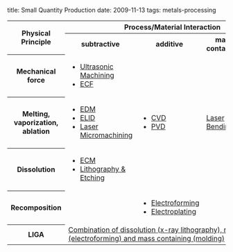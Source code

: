 title: Small Quantity Production
date: 2009-11-13
tags: metals-processing

<!--break--><table class="info fade">
  <tbody>
    <tr>
      <th rowspan="2">Physical Principle</th>
      <th colspan="4">Process/Material Interaction</td>
    </tr>
    <tr>
      <th>subtractive</th>
      <th>additive</th>
      <th>mass containing</th>
      <th>joining</th>
    </tr>
    <tr>
      <th>Mechanical force</th>
      <td>
      <ul class="flat">
      <li><a href="/content/Ultrasonic-Machining">Ultrasonic Machining</a></li>
      <li class="darker"><a href="/content/ECF">ECF</a></li>
      </ul>
      </td>
      <td></td>
      <td></td>
      <td></td>
    </tr>
    <tr>
      <th>Melting, vaporization, ablation</th>
      <td>
      <ul class="flat">
      <li><a href="/content/Electro-Discharge-Machining-0" title="Electro Discharge Machining">EDM</a></li>
      <li class="darker"><a href="/content/Electrolytic-line-dressing" title="Electrolytic in-line dressing">ELID</a></li>
      <li><a href="/content/Laser-Micromachining">Laser Micromachining</a></li>
      </ul>
      </td>
      <td>
      <ul class="flat">
      <li><a href="/content/Chemical-vapor-deposition" title="Chemical Vapor Deposition">CVD</a></li>
      <li class="darker"><a href="/content/Physical-Vapour-Deposition" title="Physical Vapor Deposition">PVD</a></li>
      </ul>
      </td>
      <td><a href="/content/Laser-bending">Laser Bending</a></td>
      <td><a href="/content/Bonding-0">Bonding</a></ul>
      </td>
    </tr>
    <tr>
      <th>Dissolution</th>
      <td>
      <ul class="flat">
      <li><a href="/content/Electro-Chemical-Machining" title="Electro Chemical Machining">ECM</a></li>
      <li class="darker"><a href="/content/Lithography-and-Etching">Lithography &amp; Etching</a></li>
      </ul>
      </td>
      <td></td>
      <td></td>
      <td></td>
    </tr>
    <tr>
      <th>Recomposition</th>
      <td></td>
      <td>
      <ul class="flat">
          <li><a href="/content/Electroforming">Electroforming</a></li>
          <li class="darker"><a href="/content/Electroplating-0">Electroplating</a></li>
      </ul>
      </td>
      <td></td>
      <td></td>
    </tr>
    <tr>
      <th>LIGA</th>
      <td colspan="4"><a
 href="/content/LIGA">Combination of dissolution (x-ray lithography), recomposition (electroforming) and
mass containing (molding)</a></td>
    </tr>
  </tbody>
</table>